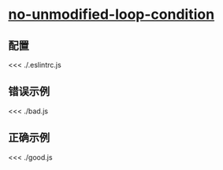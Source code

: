 # [no-unmodified-loop-condition](https://eslint.org/docs/rules/no-unmodified-loop-condition)

## 配置

<<< ./.eslintrc.js

## 错误示例

<<< ./bad.js

## 正确示例

<<< ./good.js
